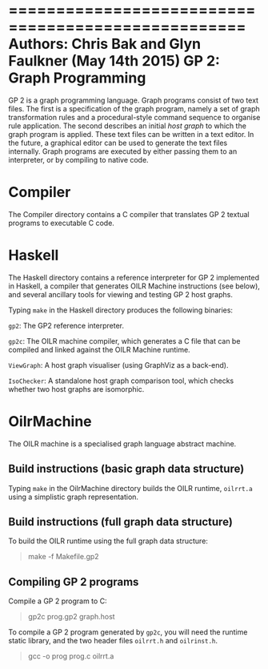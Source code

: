 ===================================================
Authors: Chris Bak and Glyn Faulkner (May 14th 2015)
GP 2: Graph Programming
===================================================

GP 2 is a graph programming language. Graph programs consist of two text files. The first is a specification of the graph program, namely a set of graph transformation rules and a procedural-style command sequence to organise rule application. The second describes an initial _host graph_ to which the graph program is applied. These text files can be written in a text editor. In the future, a graphical editor can be used to generate the text files internally. Graph programs are executed by either passing them to an interpreter, or by compiling to native code.


Compiler
========

The Compiler directory contains a C compiler that translates GP 2 textual programs to executable C code.


Haskell
=======

The Haskell directory contains a reference interpreter for GP 2 implemented in Haskell, a compiler that generates OILR Machine instructions (see below), and several ancillary tools for viewing and testing GP 2 host graphs.

Typing `make` in the Haskell directory produces the following binaries:

`gp2`: The GP2 reference interpreter.

`gp2c`: The OILR machine compiler, which generates a C file that can be compiled and linked against the OILR Machine runtime.

`ViewGraph`: A host graph visualiser (using GraphViz as a back-end).

`IsoChecker`: A standalone host graph comparison tool, which checks whether two host graphs are isomorphic.



OilrMachine
===========

The OILR machine is a specialised graph language abstract machine.


Build instructions (basic graph data structure)
-----------------------------------------------

Typing `make` in the OilrMachine directory builds the OILR runtime, `oilrrt.a` using a simplistic graph representation.


Build instructions (full graph data structure)
-----------------------------------------------

To build the OILR runtime using the full graph data structure:

> make -f Makefile.gp2


Compiling GP 2 programs
----------------------

Compile a GP 2 program to C:

> gp2c prog.gp2 graph.host


To compile a GP 2 program generated by `gp2c`, you will need the runtime static library, and the two header files `oilrrt.h` and `oilrinst.h`. 

> gcc -o prog prog.c oilrrt.a


